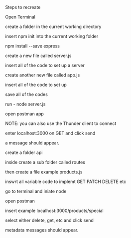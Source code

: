 Steps to recreate

Open Terminal

create a folder in the current working directory

insert npm init into the current working folder

npm install --save express

create a new file called server.js

insert all of the code to set up a server

create another new file called app.js

insert all of the code to set up

save all of the codes

run - node server.js

open postman app

NOTE: you can also use the Thunder client to connect

enter localhost:3000 on GET and click send

a message should appear.

create a folder api

inside create a sub folder called routes

then create a file example products.js

inswrt all variable code to implemt GET PATCH DELETE etc

go to terminal and iniate node

open postman 

insert example localhost:3000/products/special

select either delete, get, etc and click send

metadata messages should appear.
